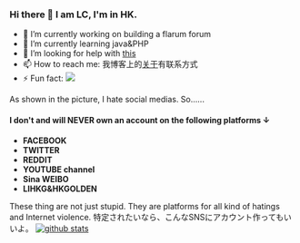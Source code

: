 ### Hi there 👋 I am LC, I'm in HK.


- 🔭 I’m currently working on building a flarum forum
- 🌱 I’m currently learning java&PHP
- 🤔 I’m looking for help with [this](https://github.com/dexif/telegram)
- 📫 How to reach me: 我博客上的[关于](https://blog.alevel.tech/about/)有联系方式
- ⚡ Fun fact: ![](https://stallman.org/no-facebook.png)

As shown in the picture, I hate social medias. So......
#### I don't and will NEVER own an account on the following platforms ↓
- **FACEBOOK**
- **TWITTER**
- **REDDIT**
- **YOUTUBE channel**
- **Sina WEIBO**
- **LIHKG&HKGOLDEN**

These thing are not just stupid. They are platforms for all kind of hatings and Internet violence.
特定されたいなら、こんなSNSにアカウント作ってもいいよ。
[![github stats](https://github-readme-stats.vercel.app/api?username=LCinHK)](https://github.com/anuraghazra/github-readme-stats)
